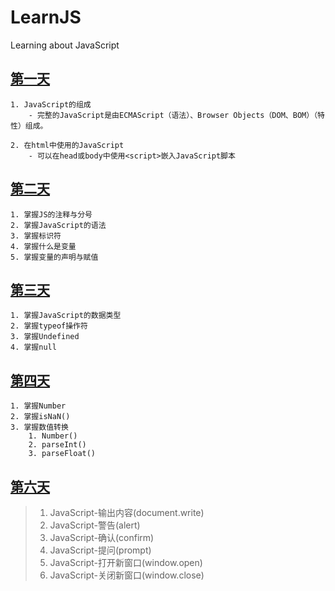 # LearnJS

Learning about JavaScript

## [第一天](./firstDay/README.md)

    1. JavaScript的组成
        - 完整的JavaScript是由ECMAScript（语法）、Browser Objects（DOM、BOM）（特性）组成。

    2. 在html中使用的JavaScript
        - 可以在head或body中使用<script>嵌入JavaScript脚本

## [第二天](./secondDay/README.md)

    1. 掌握JS的注释与分号
    2. 掌握JavaScript的语法
    3. 掌握标识符
    4. 掌握什么是变量
    5. 掌握变量的声明与赋值

## [第三天](./thirdDay/README.md)

    1. 掌握JavaScript的数据类型
    2. 掌握typeof操作符
    3. 掌握Undefined
    4. 掌握null

## [第四天](./fourthDay/README.md)

    1. 掌握Number
    2. 掌握isNaN()
    3. 掌握数值转换
        1. Number()
        2. parseInt()
        3. parseFloat()

## [第六天](./sixthDay/README.md)
    
>    1. JavaScript-输出内容(document.write)
>    2. JavaScript-警告(alert)
>    3. JavaScript-确认(confirm)
>    4. JavaScript-提问(prompt)
>    4. JavaScript-打开新窗口(window.open)
>    5. JavaScript-关闭新窗口(window.close)